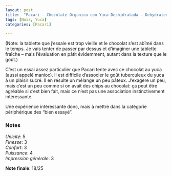 ```yaml
---
layout: post
title:  "Pacari - Chocolate Organico con Yuca Deshidratada – Dehydrated Cassave - 60% Cacao"
tags: [Noir, Yuca] 
categories: [Pacari]

---
```


(Note: la tablette que j’essaie est trop vieille et le chocolat s’est abîmé dans le temps. Je vais tenter de passer par dessus et d’imaginer une tablette fraîche – mais l’évaluation en pâtit évidemment, autant dans la texture que le goût.)

C’est un essai assez particulier que Pacari tente avec ce chocolat au yuca (aussi appelé manioc). Il est difficile d’associer le goût tuberculeux du yuca à un plaisir sucré. Il en résulte un mélange un peu pâteux. J’exagère un peu, mais c’est un peu comme si on avait des chips au chocolat: ça peut être agréable si c’est bien fait, mais ce n’est pas une association instinctivement intéressante.

Une expérience intéressante donc, mais à mettre dans la catégorie périphérique des “bien essayé”.


### Notes

_Unicité_: 5  
_Finesse_: 3  
_Confort_: 3  
_Puissance_: 4  
_Impression générale_: 3

**Note finale**: 18/25